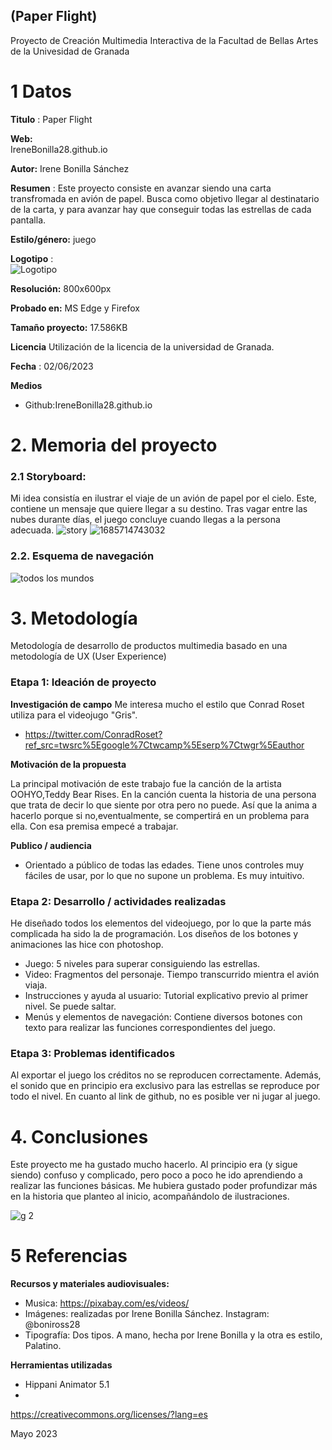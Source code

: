 ## (Paper Flight)

Proyecto de Creación Multimedia Interactiva de la  Facultad de Bellas Artes de la Univesidad de Granada



# 1 Datos 



**Titulo** : Paper Flight

**Web:**   
IreneBonilla28.github.io 

**Autor:**  Irene Bonilla Sánchez

**Resumen** : Este proyecto consiste en avanzar siendo una carta transfromada en avión de papel. Busca como objetivo llegar al destinatario de la carta, y para avanzar hay que conseguir todas las estrellas de cada pantalla.

**Estilo/género:**   juego 

**Logotipo** :  
![Logotipo](https://github.com/IreneBonilla28/IreneBonilla28.github.io/assets/135323759/e04afe27-2eaa-4a42-a367-c67acb92bcee)



**Resolución:** 800x600px 

**Probado en:**    MS Edge y Firefox

**Tamaño proyecto:** 17.586KB

**Licencia** Utilización de la licencia de la universidad de Granada.

**Fecha** : 02/06/2023

**Medios** 

- Github:IreneBonilla28.github.io 




# 2. Memoria del proyecto 

### 2.1 Storyboard: 
Mi idea consistía en ilustrar el viaje de un avión de papel por el cielo. Este, contiene un mensaje que quiere llegar a su destino. Tras vagar entre las nubes durante días, el juego concluye cuando llegas a la persona adecuada. 
![story](https://github.com/IreneBonilla28/IreneBonilla28.github.io/assets/135323759/17bfa22f-5a62-435c-8387-514eab0a590a)
![1685714743032](https://github.com/IreneBonilla28/IreneBonilla28.github.io/assets/135323759/60b8b248-48d8-4162-ac21-b5754f23a29c)





### 2.2. Esquema de navegación 







![todos los mundos](https://github.com/IreneBonilla28/IreneBonilla28.github.io/assets/135323759/84b52d0c-d8cc-43f1-a99a-23d797854a96)




# 3. Metodología

Metodología de desarrollo de productos multimedia basado en una metodología de UX (User Experience)



### Etapa 1: Ideación de proyecto

**Investigación de campo** Me interesa mucho el estilo que Conrad Roset utiliza para el videojugo "Gris".

- https://twitter.com/ConradRoset?ref_src=twsrc%5Egoogle%7Ctwcamp%5Eserp%7Ctwgr%5Eauthor


**Motivación de la propuesta** 

La principal motivación de este trabajo fue la canción de la artista OOHYO,Teddy Bear Rises. En la canción cuenta la historia de una persona que trata de decir lo que siente por otra pero no puede. Así que la anima a hacerlo porque si no,eventualmente, se compertirá en un problema para ella. Con esa premisa empecé a trabajar.



**Publico / audiencia**

- Orientado a público de todas las edades. Tiene unos controles muy fáciles de usar, por lo que no supone un problema. Es muy intuitivo.





### Etapa 2: Desarrollo / actividades realizadas

He diseñado todos los elementos del videojuego, por lo que la parte más complicada ha sido la de programación.
Los diseños de los botones y animaciones las hice con photoshop.
- Juego: 5 niveles para superar consiguiendo las estrellas.
- Video: Fragmentos del personaje. Tiempo transcurrido mientra el avión viaja.
- Instrucciones y ayuda al usuario: Tutorial explicativo previo al primer nivel. Se puede saltar.
- Menús y elementos de navegación: Contiene diversos botones con texto para realizar las funciones correspondientes del juego.



### Etapa 3: Problemas identificados

Al exportar el juego los créditos no se reproducen correctamente. Además, el sonido que en principio era exclusivo para las estrellas se reproduce por todo el nivel.
En cuanto al link de github, no es posible ver ni jugar al juego. 



# 4. Conclusiones 
Este proyecto me ha gustado mucho hacerlo. Al principio era (y sigue siendo) confuso y complicado, pero poco a poco he ido aprendiendo a realizar las funciones básicas.
Me hubiera gustado poder profundizar más en la historia que planteo al inicio, acompañándolo de ilustraciones.




![g 2](https://github.com/IreneBonilla28/IreneBonilla28.github.io/assets/135323759/94cf09b1-c014-4517-b152-8cc12bd3344b)



# 5 Referencias 


**Recursos y materiales audiovisuales:**

* Musica:  https://pixabay.com/es/videos/
* Imágenes:  realizadas por Irene Bonilla Sánchez. Instagram: @boniross28
* Tipografía: Dos tipos. A mano, hecha por Irene Bonilla y la otra es estilo, Palatino.

**Herramientas utilizadas**

- Hippani Animator 5.1
-





https://creativecommons.org/licenses/?lang=es

Mayo 2023
